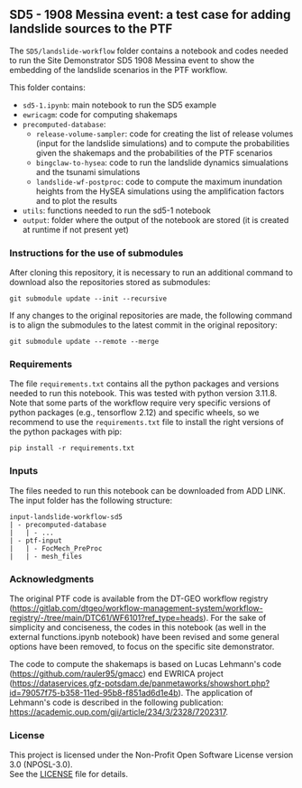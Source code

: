 ## SD5 - 1908 Messina event: a test case for adding landslide sources to the PTF   

The `SD5/landslide-workflow` folder contains a notebook and codes needed to run the Site Demonstrator SD5 1908 Messina event to show the embedding of the landslide scenarios in the PTF workflow.   

This folder contains:
- `sd5-1.ipynb`: main notebook to run the SD5 example
- `ewricagm`: code for computing shakemaps
- `precomputed-database`: 
    - `release-volume-sampler`: code for creating the list of release volumes (input for the landslide simulations) and to compute the probabilities given the shakemaps and the probabilities of the PTF scenarios
    - `bingclaw-to-hysea`: code to run the landslide dynamics simualations and the tsunami simulations
    - `landslide-wf-postproc`: code to compute the maximum inundation heights from the HySEA simulations using the amplification factors and to plot the results
- `utils`: functions needed to run the sd5-1 notebook 
- `output`: folder where the output of the notebook are stored (it is created at runtime if not present yet)


### Instructions for the use of submodules
After cloning this repository, it is necessary to run an additional command to download also the repositories stored as submodules:
```
git submodule update --init --recursive
```
If any changes to the original repositories are made, the following command is to align the submodules to the latest commit in the original repository:

```
git submodule update --remote --merge
```

### Requirements   
The file `requirements.txt` contains all the python packages and versions needed to run this notebook. This was tested with python version 3.11.8.   
Note that some parts of the workflow require very specific versions of python packages (e.g., tensorflow 2.12) and specific wheels, so we recommend to use the `requirements.txt` file to install the right versions of the python packages with pip:
```
pip install -r requirements.txt
```
   
### Inputs
The files needed to run this notebook can be downloaded from ADD LINK.    
The input folder has the following structure:   
```
input-landslide-workflow-sd5
| - precomputed-database
|   | - ...
| - ptf-input
|   | - FocMech_PreProc
|   | - mesh_files
```   

### Acknowledgments 
The original PTF code is available from the DT-GEO workflow registry (https://gitlab.com/dtgeo/workflow-management-system/workflow-registry/-/tree/main/DTC61/WF6101?ref_type=heads). For the sake of simplicity and conciseness, the codes in this notebook (as well in the external functions.ipynb notebook) have been revised and some general options have been removed, to focus on the specific site demonstrator.   
   
The code to compute the shakemaps is based on Lucas Lehmann's code (https://github.com/rauler95/gmacc) end EWRICA project (https://dataservices.gfz-potsdam.de/panmetaworks/showshort.php?id=79057f75-b358-11ed-95b8-f851ad6d1e4b). The application of Lehmann's code is described in the following publication: https://academic.oup.com/gji/article/234/3/2328/7202317.   
   
### License
This project is licensed under the Non-Profit Open Software License version 3.0 (NPOSL-3.0).  
See the [LICENSE](./LICENSE) file for details.


